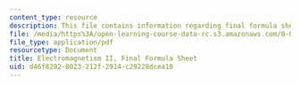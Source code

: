 ```yaml
---
content_type: resource
description: This file contains information regarding final formula sheet.
file: /media/https%3A/open-learning-course-data-rc.s3.amazonaws.com/8-07-electromagnetism-ii-fall-2012/d46f82928023212f2914c29228dcea10_MIT8_07F12_formsheetfinal.pdf
file_type: application/pdf
resourcetype: Document
title: Electromagnetism II, Final Formula Sheet
uid: d46f8292-8023-212f-2914-c29228dcea10
---
```

